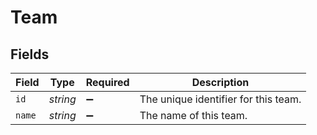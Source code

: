 # Team


## Fields

| Field                                | Type                                 | Required                             | Description                          |
| ------------------------------------ | ------------------------------------ | ------------------------------------ | ------------------------------------ |
| `id`                                 | *string*                             | :heavy_minus_sign:                   | The unique identifier for this team. |
| `name`                               | *string*                             | :heavy_minus_sign:                   | The name of this team.               |